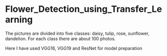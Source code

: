 # Flower_Detection_using_Transfer_Learning

The pictures are divided into five classes: daisy, tulip, rose, sunflower, dandelion. For each class there are about 100 photos.

Here I have used VGG16, VGG19 and ResNet for model preparation
